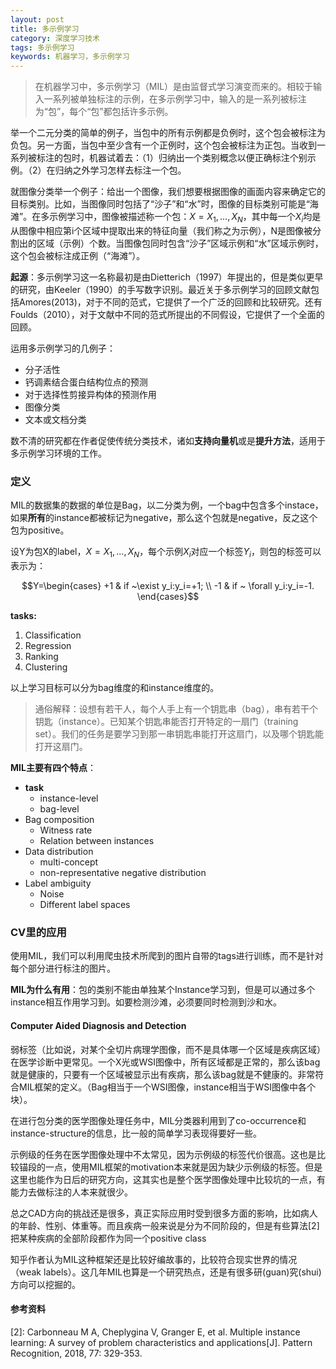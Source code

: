 ```yaml
---
layout: post
title: 多示例学习
category: 深度学习技术
tags: 多示例学习
keywords: 机器学习，多示例学习 
---
```


> 在机器学习中，多示例学习（MIL）是由监督式学习演变而来的。相较于输入一系列被单独标注的示例，在多示例学习中，输入的是一系列被标注为“包”，每个“包”都包括许多示例。

举一个二元分类的简单的例子，当包中的所有示例都是负例时，这个包会被标注为负包。另一方面，当包中至少含有一个正例时，这个包会被标注为正包。当收到一系列被标注的包时，机器试着去：（1）归纳出一个类别概念以便正确标注个别示例。（2）在归纳之外学习怎样去标注一个包。

就图像分类举一个例子：给出一个图像，我们想要根据图像的画面内容来确定它的目标类别。比如，当图像同时包括了“沙子”和“水”时，图像的目标类别可能是“海滩”。在多示例学习中，图像被描述称一个包：$X={X_1,...,X_N}$，其中每一个$X_i$均是从图像中相应第i个区域中提取出来的特征向量（我们称之为示例），N是图像被分割出的区域（示例）个数。当图像包同时包含“沙子”区域示例和“水”区域示例时，这个包会被标注成正例（“海滩”）。

**起源**：多示例学习这一名称最初是由Dietterich（1997）年提出的，但是类似更早的研究，由Keeler（1990）的手写数字识别。最近关于多示例学习的回顾文献包括Amores(2013)，对于不同的范式，它提供了一个广泛的回顾和比较研究。还有Foulds（2010），对于文献中不同的范式所提出的不同假设，它提供了一个全面的回顾。

运用多示例学习的几例子：

+ 分子活性
+ 钙调素结合蛋白结构位点的预测
+ 对于选择性剪接异构体的预测作用
+ 图像分类
+ 文本或文档分类

数不清的研究都在作者促使传统分类技术，诸如**支持向量机**或是**提升方法**，适用于多示例学习环境的工作。

### 定义

MIL的数据集的数据的单位是Bag，以二分类为例，一个bag中包含多个instace，如果**所有**的instance都被标记为negative，那么这个包就是negative，反之这个包为positive。

设Y为包X的label，$X={X_1,...,X_N}$，每个示例$X_i$对应一个标签$Y_i$，则包的标签可以表示为：

$$Y=\begin{cases} +1 & if ~\exist y_i:y_i=+1; \\ -1 & if ~  \forall y_i:y_i=-1. \end{cases}$$

**tasks:**

1. Classification
2. Regression
3. Ranking
4. Clustering 

以上学习目标可以分为bag维度的和instance维度的。

> 通俗解释：设想有若干人，每个人手上有一个钥匙串（bag），串有若干个钥匙（instance）。已知某个钥匙串能否打开特定的一扇门（training set）。我们的任务是要学习到那一串钥匙串能打开这扇门，以及哪个钥匙能打开这扇门。

**MIL主要有四个特点**：

+ **task**
  + instance-level
  + bag-level
+ Bag composition
  + Witness rate
  + Relation between instances
+ Data distribution
  + multi-concept
  + non-representative negative distribution
+ Label ambiguity
  + Noise
  + Different label spaces

### CV里的应用

使用MIL，我们可以利用爬虫技术所爬到的图片自带的tags进行训练，而不是针对每个部分进行标注的图片。

**MIL为什么有用**：包的类别不能由单独某个Instance学习到，但是可以通过多个instance相互作用学习到。如要检测沙滩，必须要同时检测到沙和水。

#### Computer Aided Diagnosis and Detection

弱标签（比如说，对某个全切片病理学图像，而不是具体哪一个区域是疾病区域）在医学诊断中更常见。一个X光或WSI图像中，所有区域都是正常的，那么该bag就是健康的，只要有一个区域被显示出有疾病，那么该bag就是不健康的。非常符合MIL框架的定义。（Bag相当于一个WSI图像，instance相当于WSI图像中各个块）。

在进行包分类的医学图像处理任务中，MIL分类器利用到了co-occurrence和instance-structure的信息，比一般的简单学习表现得要好一些。

示例级的任务在医学图像处理中不太常见，因为示例级的标签代价很高。这也是比较锚段的一点，使用MIL框架的motivation本来就是因为缺少示例级的标签。但是这里也能作为日后的研究方向，这其实也是整个医学图像处理中比较坑的一点，有能力去做标注的人本来就很少。

总之CAD方向的挑战还是很多，真正实际应用时受到很多方面的影响，比如病人的年龄、性别、体重等。而且疾病一般来说是分为不同阶段的，但是有些算法[2]把某种疾病的全部阶段都作为同一个positive class

知乎作者认为MIL这种框架还是比较好编故事的，比较符合现实世界的情况（weak labels）。这几年MIL也算是一个研究热点，还是有很多研(guan)究(shui)方向可以挖掘的。

#### 参考资料

[1]:https://zh.wikipedia.org/wiki/%E5%A4%9A%E7%A4%BA%E4%BE%8B%E5%AD%A6%E4%B9%A0

[2]: Carbonneau M A, Cheplygina V, Granger E, et al. Multiple instance learning: A survey of problem characteristics and applications[J]. Pattern Recognition, 2018, 77: 329-353.

[3]: https://zhuanlan.zhihu.com/p/299819082